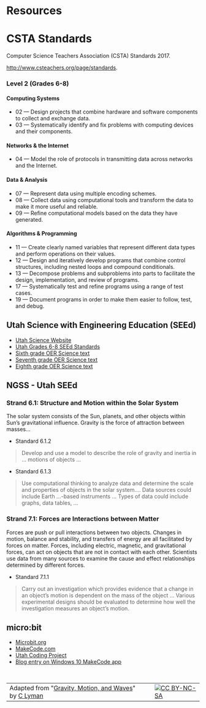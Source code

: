 # Resources

# CSTA Standards

Computer Science Teachers Association (CSTA) Standards 2017.

http://www.csteachers.org/page/standards.

### Level 2 (Grades 6-8)

#### Computing Systems

* 02 — Design projects that combine hardware and software components to collect and exchange data.
* 03 — Systematically identify and fix problems with computing devices and their components.

#### Networks & the Internet

* 04 — Model the role of protocols in transmitting data across networks and the Internet.

#### Data & Analysis

* 07 — Represent data using multiple encoding schemes.
* 08 — Collect data using computational tools and transform the data to make it more useful and reliable.
* 09  — Refine computational models based on the data they have generated.

#### Algorithms & Programming

* 11 — Create clearly named variables that represent different data types and perform operations on their values.
* 12 — Design and iteratively develop programs that combine control structures, including nested loops and compound conditionals.
* 13 — Decompose problems and subproblems into parts to facilitate the design, implementation, and review of programs.
* 17 — Systematically test and refine programs using a range of test cases.
* 19 — Document programs in order to make them easier to follow, test, and debug. 

## Utah Science with Engineering Education (SEEd)

* [Utah Science Website](https://schools.utah.gov/curr/science)
* [Utah Grades 6-8 SEEd Standards](https://schools.utah.gov/file/265a0b53-b6a7-48fb-b253-b6a5f38ffe19)
* [Sixth grade OER Science text](https://eq.uen.org/emedia/items/dae58176-b839-4b26-87e4-09ca5ed98875/1/Grade6RS.pdf)
* [Seventh grade OER Science text](https://eq.uen.org/emedia/items/afd89ff1-054c-4ac5-a712-67f4c6029644/1/Grade7RS.pdf)
* [Eighth grade OER Science text](https://eq.uen.org/emedia/items/e5219302-32b9-4c2f-ad65-38f303da6654/1/Grade8RS.pdf)

## NGSS - Utah SEEd

### Strand 6.1: Structure and Motion within the Solar System

The solar system consists of the Sun, planets, and other objects within Sun’s gravitational influence. Gravity is the force of attraction between masses...

* Standard 6.1.2

>Develop and use a model to describe the role of gravity and inertia in ... motions of objects …

* Standard 6.1.3

>Use computational thinking to analyze data and determine the scale and properties of objects in the solar system…. Data sources could include  Earth ...-based instruments ... Types of data could include graphs, data tables, ...

### Strand 7.1: Forces are Interactions between Matter

Forces are push or pull interactions between two objects. Changes in motion, balance and stability, and transfers of energy are all facilitated by forces on matter. Forces, including electric, magnetic, and gravitational forces, can act on objects that are not in contact with each other. Scientists use data from many sources to examine the cause and effect relationships determined by different forces.

* Standard 7.1.1

>Carry out an investigation which provides evidence that a change in an object’s motion is dependent on the mass of the object ... Various experimental designs should be evaluated to determine how well the investigation measures an object’s motion.

## micro:bit

* [Microbit.org](http://microbit.org)
* [MakeCode.com](https://makecode.com)
* [Utah Coding Project](http://utahcoding.org)
* [Blog entry on Windows 10 MakeCode app](https://sites.google.com/view/utahcodingproject/blog/2018-jan-makecode-app)

<br/>

| | | |
|-|-|-|
| Adapted from "[Gravity, Motion, and Waves](https://drive.google.com/open?id=1Z8S-W3n1jX6drC8ALj8Wh1Rjc0CyP0Afs3acnIjDYes)" by [C Lyman](http://utahcoding.org) | | [![CC BY-NC-SA](https://licensebuttons.net/l/by-nc-sa/4.0/80x15.png)](https://creativecommons.org/licenses/by-nc-sa/4.0/) |
